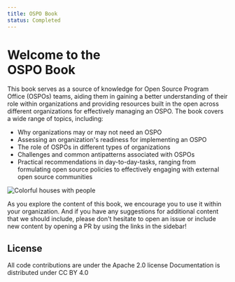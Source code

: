 ```yaml
---
title: OSPO Book
status: Completed
---
```


# Welcome to the <br/>OSPO Book

This book serves as a source of knowledge for Open Source Program Office (OSPOs) teams, aiding them in gaining a better understanding of their role within organizations and providing resources built in the open across different organizations for effectively managing an OSPO.
The book covers a wide range of topics, including:

* Why organizations may or may not need an OSPO
* Assessing an organization's readiness for implementing an OSPO
* The role of OSPOs in different types of organizations
* Challenges and common antipatterns associated with OSPOs
* Practical recommendations in day-to-day-tasks, ranging from formulating open source policies to effectively engaging with external open source communities

<p><img class="mt-3 mb-3" src="/images/homepage/colorful-houses.jpg" alt="Colorful houses with people"></p>

As you explore the content of this book, we encourage you to use it within your organization. And if you have any suggestions for additional content that we should include, please don't hesitate to open an issue or include new content by opening a PR by using the links in the sidebar!

## License

All code contributions are under the Apache 2.0 license
Documentation is distributed under CC BY 4.0
